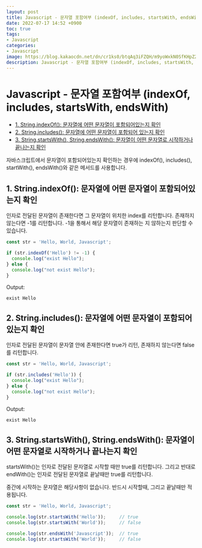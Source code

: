 ```yaml
---
layout: post
title: Javascript - 문자열 포함여부 (indexOf, includes, startsWith, endsWith)
date: 2022-07-17 14:52 +0900
toc: true
tags:
- Javascript
categories:
- Javascript
image: https://blog.kakaocdn.net/dn/cr1ks0/btqAq3iFZQH/m9yoWxkN0SfKHpZ2MnfyKk/img.png
description: Javascript - 문자열 포함여부 (indexOf, includes, startsWith, endsWith)
---
```

# Javascript - 문자열 포함여부 (indexOf, includes, startsWith, endsWith)

  - [1. String.indexOf(): 문자열에 어떤 문자열이 포함되어있는지 확인](#1-stringindexof-문자열에-어떤-문자열이-포함되어있는지-확인)
  - [2. String.includes(): 문자열에 어떤 문자열이 포함되어 있는지 확인](#2-stringincludes-문자열에-어떤-문자열이-포함되어-있는지-확인)
  - [3. String.startsWith(), String.endsWith(): 문자열이 어떤 문자열로 시작하거나 끝나는지 확인](#3-stringstartswith-stringendswith-문자열이-어떤-문자열로-시작하거나-끝나는지-확인)

자바스크립트에서 문자열이 포함되어있는지 확인하는 경우에 indexOf(), includes(), startWith(), endsWith()와 같은 메서드를 사용합니다. 



## 1. String.indexOf(): 문자열에 어떤 문자열이 포함되어있는지 확인

인자로 전달된 문자열이 존재한다면 그 문자열이 위치한 index를 리턴합니다. 존재하지 않는다면 -1를 리턴합니다. -1을 통해서 해당 문자열이 존재하는 지 않하는지 판단할 수 있습니다. 

```js
const str = 'Hello, World, Javascript';

if (str.indexOf('Hello') != -1) {
  console.log("exist Hello");
} else {
  console.log("not exist Hello");
}
```



Output:

```
exist Hello
```





## 2. String.includes(): 문자열에 어떤 문자열이 포함되어 있는지 확인

인자로 전달된 문자열이 문자열 안에 존재한다면 true가 리턴, 존재하지 않는다면 false를 리턴합니다.

```js
const str = 'Hello, World, Javascript';

if (str.includes('Hello')) {
  console.log("exist Hello");
} else {
  console.log("not exist Hello");
}
```



Output: 

```
exist Hello
```



## 3. String.startsWith(), String.endsWith(): 문자열이 어떤 문자열로 시작하거나 끝나는지 확인

startsWith()는 인자로 전달된 문자열로 시작할 때만 true를 리턴합니다. 그리고 반대로 endWith()는 인자로 전달된 문자열로 끝날때만 true를 리턴합니다. 

중간에 시작하는 문자열은 해당사항이 없습니다. 반드시 시작할때, 그리고 끝날때만 적용됩니다. 

```js
const str = 'Hello, World, Javascript';

console.log(str.startsWith('Hello'));     // true
console.log(str.startsWith('World'));     // false

console.log(str.endsWith('Javascript'));  // true
console.log(str.startsWith('World'));     // false
```

